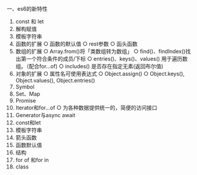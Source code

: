 一、es6的新特性
1. const 和 let
2. 解构赋值
3. 模板字符串
4. 函数的扩展
  ○ 函数的默认值
  ○ rest参数
  ○ 函头函数
5. 数组的扩展
  ○ Array.from()将「类数组转为数组」
  ○ find()、findIndex()找出第一个符合条件的成员/下标
  ○ entries()、keys()、values() 用于遍历数组。（配合for...of)
  ○ includes() 是否存在指定无素(返回布尔值)
6. 对象的扩展
  ○ 属性名可使用表达式
  ○ Object.assign()
  ○ Object.keys(), Object.values(), Object.entries()
7. Symbol
8. Set、Map
9. Promise
10. Iterator和for...of
  ○ 为各种数据提供统一的，简便的访问接口
11. Generator与async await
1. const和let
2. 模板字符串
3. 箭头函数
4. 函数默认值
5. 结构
6. for of 和for in
7. class